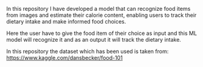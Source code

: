 In this repository I have developed a model that can recognize food items from images and estimate their calorie content, enabling users to track their dietary intake and make informed food choices.

Here the user have to give the food item of their choice as input and this ML model will recognize it and as an output it will track the dietary intake.

In this repository the dataset which has been used is taken from: 
https://www.kaggle.com/dansbecker/food-101
